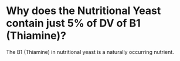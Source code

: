 # Why does the Nutritional Yeast contain just 5% of DV of B1 (Thiamine)?

The B1 (Thiamine) in nutritional yeast is a naturally occurring nutrient.